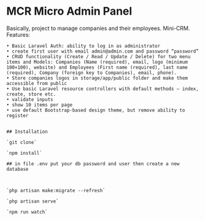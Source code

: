 # MCR Micro Admin Panel

Basically, project to manage companies and their employees. Mini-CRM.
Features: 

	• Basic Laravel Auth: ability to log in as administrator
	• create first user with email admin@admin.com and password “password”
	• CRUD functionality (Create / Read / Update / Delete) for two menu items and Models: Companies (Name (required), email, logo (minimum 100×100), website) and Employees (First name (required), last name (required), Company (foreign key to Companies), email, phone).
	• Store companies logos in storage/app/public folder and make them accessible from public
	• Use basic Laravel resource controllers with default methods – index, create, store etc.
	• validate inputs
	• show 10 items per page
	• use default Bootstrap-based design theme, but remove ability to register
    
    
    ## Installation
    
    `git clone`
    
    `npm install`
    
    ## in file .env put your db password and user then create a new database 
    
    
    
    `php artisan make:migrate --refresh`
    
    `php artisan serve`
    
    `npm run watch`
